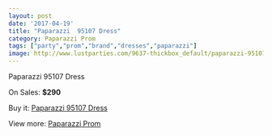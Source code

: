 ```yaml
---
layout: post
date: '2017-04-19'
title: "Paparazzi  95107 Dress"
category: Paparazzi Prom
tags: ["party","prom","brand","dresses","paparazzi"]
image: http://www.lustparties.com/9637-thickbox_default/paparazzi-95107-dress.jpg
---
```

Paparazzi  95107 Dress

On Sales: **$290**
<a href="https://www.lustparties.com/en/paparazzi-prom/3341-paparazzi-95107-dress.html"><amp-img layout="responsive" width="600" height="600" src="//www.lustparties.com/9637-thickbox_default/paparazzi-95107-dress.jpg" alt="Paparazzi  95107 Dress 0" /></a>
<a href="https://www.lustparties.com/en/paparazzi-prom/3341-paparazzi-95107-dress.html"><amp-img layout="responsive" width="600" height="600" src="//www.lustparties.com/9639-thickbox_default/paparazzi-95107-dress.jpg" alt="Paparazzi  95107 Dress 1" /></a>
<a href="https://www.lustparties.com/en/paparazzi-prom/3341-paparazzi-95107-dress.html"><amp-img layout="responsive" width="600" height="600" src="//www.lustparties.com/9638-thickbox_default/paparazzi-95107-dress.jpg" alt="Paparazzi  95107 Dress 2" /></a>

Buy it: [Paparazzi  95107 Dress](https://www.lustparties.com/en/paparazzi-prom/3341-paparazzi-95107-dress.html "Paparazzi  95107 Dress")

View more: [Paparazzi Prom](https://www.lustparties.com/en/10-paparazzi-prom "Paparazzi Prom")